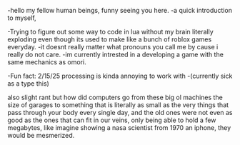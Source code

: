 
-hello my fellow human beings, funny seeing you here.
-a quick introduction to myself,

-Trying to figure out some way to code in lua without my brain literally exploding even though its used to make like a bunch of roblox games everyday.
-it doesnt really matter what pronouns you call me by cause i really do not care.
-im currently intrested in a developing a game with the same mechanics as omori.

-Fun fact: 2/15/25 processing is kinda annoying to work with
-(currently sick as a type this)

also slight rant but how did computers go from these big ol machines the size of garages to something that is literally as small as the very things that pass through your body every
single day, and the old ones were not even as good as the ones that can fit in our veins, only being able to hold a few megabytes, like imagine showing a nasa scientist from 1970
an iphone, they would be mesmerized.


